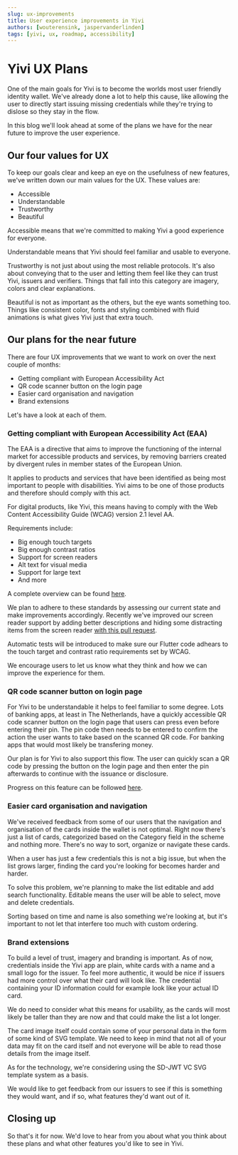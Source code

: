 ```yaml
---
slug: ux-improvements
title: User experience improvements in Yivi
authors: [wouterensink, jaspervanderlinden]
tags: [yivi, ux, roadmap, accessibility]
---
```



# Yivi UX Plans
One of the main goals for Yivi is to become the worlds most user friendly identity wallet.
We've already done a lot to help this cause, like allowing the user to directly start issuing missing credentials while they're trying to dislose so they
stay in the flow.

In this blog we'll look ahead at some of the plans we have for the near future to improve the user experience.

## Our four values for UX
To keep our goals clear and keep an eye on the usefulness of new features, we've written down our main values for the UX.
These values are:
- Accessible
- Understandable
- Trustworthy
- Beautiful

Accessible means that we're committed to making Yivi a good experience for everyone.

Understandable means that Yivi should feel familiar and usable to everyone.

Trustworthy is not just about using the most reliable protocols. 
It's also about conveying that to the user and letting them feel like they can trust Yivi, issuers and verifiers.
Things that fall into this category are imagery, colors and clear explanations.

Beautiful is not as important as the others, but the eye wants something too.
Things like consistent color, fonts and styling combined with fluid animations is what gives Yivi just that extra touch.


## Our plans for the near future
There are four UX improvements that we want to work on over the next couple of months:
- Getting compliant with European Accessibility Act
- QR code scanner button on the login page
- Easier card organisation and navigation
- Brand extensions

Let's have a look at each of them.

### Getting compliant with European Accessibility Act (EAA)
The EAA is a directive that aims to improve the functioning of the internal market for accessible products and services,
by removing barriers created by divergent rules in member states of the European Union.

It applies to products and services that have been identified as being most important to people with disabilities.
Yivi aims to be one of those products and therefore should comply with this act.

For digital products, like Yivi, this means having to comply with the Web Content Accessibility Guide (WCAG) version 2.1 level AA.

Requirements include:
- Big enough touch targets
- Big enough contrast ratios
- Support for screen readers
- Alt text for visual media
- Support for large text
- And more

A complete overview can be found [here](https://www.w3.org/WAI/WCAG22/quickref/?versions=2.2&levels=aaa).

We plan to adhere to these standards by assessing our current state and make improvements accordingly.
Recently we've improved our screen reader support by adding better descriptions and hiding some distracting items from the screen reader [with this pull request](https://github.com/privacybydesign/irmamobile/pull/310).

Automatic tests will be introduced to make sure our Flutter code adhears to the touch target and contrast ratio requirements set by WCAG.

We encourage users to let us know what they think and how we can improve the experience for them.

### QR code scanner button on login page
For Yivi to be understandable it helps to feel familiar to some degree.
Lots of banking apps, at least in The Netherlands,
have a quickly accessible QR code scanner button on the login page that users can press even before entering their pin.
The pin code then needs to be entered to confirm the action the user wants to take based on the scanned QR code.
For banking apps that would most likely be transfering money.

Our plan is for Yivi to also support this flow. 
The user can quickly scan a QR code by pressing the button on the login page 
and then enter the pin afterwards to continue with the issuance or disclosure.

Progress on this feature can be followed [here](https://github.com/privacybydesign/irmamobile/pull/327).


### Easier card organisation and navigation
We've received feedback from some of our users that the navigation and organisation of the cards inside the wallet is not optimal.
Right now there's just a list of cards, categorized based on the Category field in the scheme and nothing more.
There's no way to sort, organize or navigate these cards.

When a user has just a few credentials this is not a big issue, but when the list grows larger, finding the card you're looking for becomes harder and harder.

To solve this problem, we're planning to make the list editable and add search functionality.
Editable means the user will be able to select, move and delete credentials.

Sorting based on time and name is also something we're looking at,
but it's important to not let that interfere too much with custom ordering.

### Brand extensions
To build a level of trust, imagery and branding is important. 
As of now, credentials inside the Yivi app are plain, white cards with a name and a small logo for the issuer.
To feel more authentic, it would be nice if issuers had more control over what their card will look like.
The credential containing your ID information could for example look like your actual ID card.

We do need to consider what this means for usability, as the cards will most likely be taller than they are now and that could make the list a lot longer.

The card image itself could contain some of your personal data in the form of some kind of SVG template.
We need to keep in mind that not all of your data may fit on the card itself and not everyone will be able to read those details from the image
itself.

As for the technology, we're considering using the SD-JWT VC SVG template system as a basis.

We would like to get feedback from our issuers to see if this is something they would want, and if so, what features they'd want out of it.

## Closing up
So that's it for now. We'd love to hear from you about what you think about these plans and what other features you'd like to see in Yivi.
